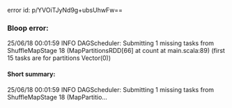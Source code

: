 error id: p/YVOiTJyNd9g+ubsUhwFw==
### Bloop error:

25/06/18 00:01:59 INFO DAGScheduler: Submitting 1 missing tasks from ShuffleMapStage 18 (MapPartitionsRDD[66] at count at main.scala:89) (first 15 tasks are for partitions Vector(0))
#### Short summary: 

25/06/18 00:01:59 INFO DAGScheduler: Submitting 1 missing tasks from ShuffleMapStage 18 (MapPartitio...